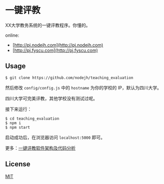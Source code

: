 # 一键评教

XX大学教务系统的一键评教程序。你懂的。

online: 
  - [http://pj.nodejh.com](http://pj.nodejh.com)
  - [http://pj.fyscu.com](http://pj.fyscu.com)

## Usage

```
$ git clone https://github.com/nodejh/teaching_evaluation
```

然后修改 `config/config.js` 中的 `hostname` 为你的学校的 IP，默认为四川大学。

四川大学可完美评教，其他学校没有测试过呢。

接下来运行：

```
$ cd teaching_evaluation
$ npm i
$ npm start
```

启动成功后，在浏览器访问 `localhost:5000` 即可。


更多：[一键评教软件架构及代码分析](https://zhuanlan.zhihu.com/p/24651022)

## License

[MIT](https://github.com/nodejh/teaching_evaluation/blob/master/LICENSE.md)
